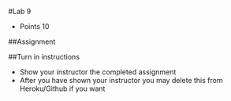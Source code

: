 #Lab 9
* Points 10

##Assignment



##Turn in instructions
* Show your instructor the completed assignment
* After you have shown your instructor you may delete this from Heroku/Github if you want
